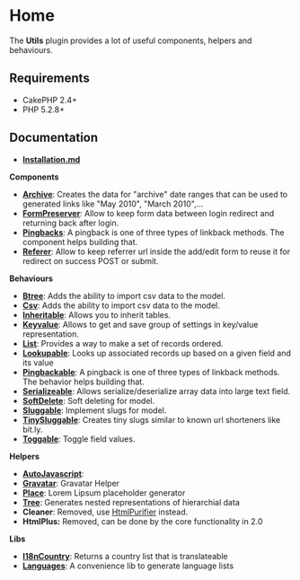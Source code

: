 Home
====

The **Utils** plugin provides a lot of useful components, helpers and behaviours.

Requirements
------------

* CakePHP 2.4+
* PHP 5.2.8+

Documentation
-------------

* **[Installation.md](Documentation/Installation.md)**

**Components**

* **[Archive](Documentation/Components/Archive-Component.md)**: Creates the data for "archive" date ranges that can be used to generated links like "May 2010", "March 2010",...
* **[FormPreserver](Documentation/Components/Form-Preserver-Component.md)**: Allow to keep form data between login redirect and returning back after login.
* **[Pingbacks](Documentation/Components/Pingbacks-Component.md)**: A pingback is one of three types of linkback methods. The component helps building that.
* **[Referer](Documentation/Components/Referer-Component.md)**: Allow to keep referrer url inside the add/edit form to reuse it for redirect on success POST or submit.

**Behaviours**

* **[Btree](Documentation/Behaviors/Btree-Behavior.md)**: Adds the ability to import csv data to the model.
* **[Csv](Documentation/Behaviors/Csv-Behavior.md)**: Adds the ability to import csv data to the model.
* **[Inheritable](Documentation/Behaviors/Inheritable-Behavior.md)**: Allows you to inherit tables.
* **[Keyvalue](Documentation/Behaviors/Keyvalue-Behavior.md)**: Allows to get and save group of settings in key/value representation.
* **[List](Documentation/Behaviors/List-Behavior.md)**: Provides a way to make a set of records ordered.
* **[Lookupable](Documentation/Behaviors/Lookupable-Behavior.md)**: Looks up associated records up based on a given field and its value
* **[Pingbackable](Documentation/Behaviors/Pingbackable-Behavior.md)**: A pingback is one of three types of linkback methods. The behavior helps building that.
* **[Serializeable](Documentation/Behaviors/Serializeable-Behavior.md)**: Allows serialize/deserialize array data into large text field.
* **[SoftDelete](Documentation/Behaviors/Soft-Delete-Behavior.md)**: Soft deleting for model.
* **[Sluggable](Documentation/Behaviors/Sluggable-Behavior.md)**: Implement slugs for model.
* **[TinySluggable](Documentation/Behaviors/Tiny-Sluggable-Behavior.md)**: Creates tiny slugs similar to known url shorteners like bit.ly.
* **[Toggable](Documentation/Behaviors/Toggleable-Behavior.md)**: Toggle field values.

**Helpers**

* **[AutoJavascript](Documentation/Helpers/Auto-Javascript-Helper.md)**:
* **[Gravatar](Documentation/Helpers/Gravatar-Helper.md)**: Gravatar Helper
* **[Place](Documentation/Helpers/Place-Helper.md)**: Lorem Lipsum placeholder generator
* **[Tree](Documentation/Helpers/Tree-Helper.md)**: Generates nested representations of hierarchial data
* **Cleaner**: Removed, use [HtmlPurifier](https://github.com/burzum/cakephp-html-purifier) instead.
* **HtmlPlus:** Removed, can be done by the core functionality in 2.0

**Libs**

* **[I18nCountry](Documentation/Lib/I18nCountry.md)**: Returns a country list that is translateable
* **[Languages](Documentation/Lib/Languages.md)**: A convenience lib to generate language lists
